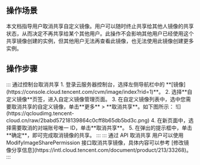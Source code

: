 ## 操作场景
本文档指导用户取消共享自定义镜像。用户可以随时终止共享给其他人镜像的共享状态，从而决定不再共享给某个其他用户。此操作不会影响其他用户已经使用这个共享镜像创建的实例，但其他用户无法再查看此镜像，也无法使用此镜像创建更多实例。

## 操作步骤
<dx-tabs>
::: 通过控制台取消共享
 1. 登录云服务器控制台，选择左侧导航栏中的 **[镜像](https://console.cloud.tencent.com/cvm/image/index?rid=1)**。
 2. 选择**自定义镜像**页签，进入自定义镜像管理页面。
 3. 在自定义镜像列表中，选中您需要取消共享的自定义镜像，单击**更多** > **取消共享**。如下图所示：
 ![](https://qcloudimg.tencent-cloud.cn/raw/2babd57218139864c0cff8b65db5bd3c.png)
 4. 在新页面中，选择需要取消的对端账号唯一 ID，单击**取消共享**。
 5. 在弹出的提示框中，单击**确定**，即可完成取消镜像的共享。
:::
::: 通过 API 取消共享
用户可以使用 ModifyImageSharePermission 接口取消共享镜像，具体内容可以参考 [修改镜像分享信息](https://intl.cloud.tencent.com/document/product/213/33268)。
:::
</dx-tabs>
